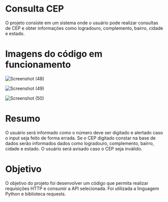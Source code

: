 # Consulta CEP

O projeto consiste em um sistema onde o usuário pode realizar consultas de CEP e obter informações como logradouro, complemento, bairro, cidade e estado.
  
 
 # Imagens do código em funcionamento

![Screenshot (48)](https://user-images.githubusercontent.com/114744445/205401596-725b33c0-a442-46e9-8d89-4f5a781553e9.png)
 
![Screenshot (49)](https://user-images.githubusercontent.com/114744445/205402356-79a941a7-2b94-4cda-958a-f9ab2d092952.png)

![Screenshot (50)](https://user-images.githubusercontent.com/114744445/205401673-ef0a63a7-f480-4467-9b0e-7c9bf707a518.png)

# Resumo

O usuário será informado como o número deve ser digitado e alertado caso o input seja feito de forma errada. Se o CEP digitado constar na base de dados serão informados dados como logradouro, complemento, bairro, cidade e estado. O usuário será avisado caso o CEP seja inválido.

# Objetivo

O objetivo do projeto foi desenvolver um código que permita realizar requisições HTTP e consumir a API selecionada.
Foi utilizada a linguagem Python e biblioteca requests.



  
  
  
  
  
